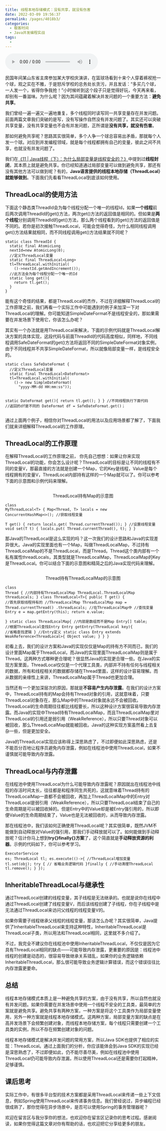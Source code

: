 ```yaml
---
title: 线程本地存储模式：没有共享，就没有伤害
date: 2022-03-09 19:56:37
permalink: /pages/4018b3/
categories:
  - 极客时间
  - Java并发编程实战
tags:
  - 
---
```

<audio title="30.线程本地存储模式：没有共享，就没有伤害" src="https://static001.geekbang.org/resource/audio/28/05/2883f8de5a7e734241350a7716a4f105.mp3" controls="controls"></audio> 
<p>民国年间某山东省主席参加某大学校庆演讲，在篮球场看到十来个人穿着裤衩抢一个球，观之实在不雅，于是怒斥学校的总务处长贪污，并且发话：“多买几个球，一人发一个，省得你争我抢！”小时候听到这个段子只是觉得好玩，今天再来看，却别有一番滋味。为什么呢？因为其间蕴藏着解决并发问题的一个重要方法：<strong>避免共享</strong>。</p><p>我们曾经一遍一遍又一遍地重复，多个线程同时读写同一共享变量存在并发问题。前面两篇文章我们突破的是写，没有写操作自然没有并发问题了。其实还可以突破共享变量，没有共享变量也不会有并发问题，正所谓是<strong>没有共享，就没有伤害</strong>。</p><p>那如何避免共享呢？思路其实很简单，多个人争一个球总容易出矛盾，那就每个人发一个球。对应到并发编程领域，就是每个线程都拥有自己的变量，彼此之间不共享，也就没有并发问题了。</p><p>我们在<a href="https://time.geekbang.org/column/article/86695">《11 | Java线程（下）：为什么局部变量是线程安全的？》</a>中提到过<strong>线程封闭</strong>，其本质上就是避免共享。你已经知道通过局部变量可以做到避免共享，那还有没有其他方法可以做到呢？有的，<strong>Java语言提供的线程本地存储（ThreadLocal）就能够做到</strong>。下面我们先看看ThreadLocal到底该如何使用。</p><h2>ThreadLocal的使用方法</h2><!-- [[[read_end]]] --><p>下面这个静态类ThreadId会为每个线程分配一个唯一的线程Id，如果<strong>一个线程</strong>前后两次调用ThreadId的get()方法，两次get()方法的返回值是相同的。但如果是<strong>两个线程</strong>分别调用ThreadId的get()方法，那么两个线程看到的get()方法的返回值是不同的。若你是初次接触ThreadLocal，可能会觉得奇怪，为什么相同线程调用get()方法结果就相同，而不同线程调用get()方法结果就不同呢？</p><pre><code>static class ThreadId {
  static final AtomicLong 
  nextId=new AtomicLong(0);
  //定义ThreadLocal变量
  static final ThreadLocal&lt;Long&gt; 
  tl=ThreadLocal.withInitial(
    ()-&gt;nextId.getAndIncrement());
  //此方法会为每个线程分配一个唯一的Id
  static long get(){
    return tl.get();
  }
}
</code></pre><p>能有这个奇怪的结果，都是ThreadLocal的杰作，不过在详细解释ThreadLocal的工作原理之前，我们再看一个实际工作中可能遇到的例子来加深一下对ThreadLocal的理解。你可能知道SimpleDateFormat不是线程安全的，那如果需要在并发场景下使用它，你该怎么办呢？</p><p>其实有一个办法就是用ThreadLocal来解决，下面的示例代码就是ThreadLocal解决方案的具体实现，这段代码与前面ThreadId的代码高度相似，同样地，不同线程调用SafeDateFormat的get()方法将返回不同的SimpleDateFormat对象实例，由于不同线程并不共享SimpleDateFormat，所以就像局部变量一样，是线程安全的。</p><pre><code>static class SafeDateFormat {
  //定义ThreadLocal变量
  static final ThreadLocal&lt;DateFormat&gt;
  tl=ThreadLocal.withInitial(
    ()-&gt; new SimpleDateFormat(
      &quot;yyyy-MM-dd HH:mm:ss&quot;));
      
  static DateFormat get(){
    return tl.get();
  }
}
//不同线程执行下面代码
//返回的df是不同的
DateFormat df =
  SafeDateFormat.get()；
</code></pre><p>通过上面两个例子，相信你对ThreadLocal的用法以及应用场景都了解了，下面我们就来详细解释ThreadLocal的工作原理。</p><h2>ThreadLocal的工作原理</h2><p>在解释ThreadLocal的工作原理之前， 你先自己想想：如果让你来实现ThreadLocal的功能，你会怎么设计呢？ThreadLocal的目标是让不同的线程有不同的变量V，那最直接的方法就是创建一个Map，它的Key是线程，Value是每个线程拥有的变量V，ThreadLocal内部持有这样的一个Map就可以了。你可以参考下面的示意图和示例代码来理解。</p><p><img src="https://static001.geekbang.org/resource/image/6a/34/6a93910f748ebc5b984ae7ac67283034.png" alt=""></p><center><span class="reference">ThreadLocal持有Map的示意图</span></center><pre><code>class MyThreadLocal&lt;T&gt; {
  Map&lt;Thread, T&gt; locals = 
    new ConcurrentHashMap&lt;&gt;();
  //获取线程变量  
  T get() {
    return locals.get(
      Thread.currentThread());
  }
  //设置线程变量
  void set(T t) {
    locals.put(
      Thread.currentThread(), t);
  }
}
</code></pre><p>那Java的ThreadLocal是这么实现的吗？这一次我们的设计思路和Java的实现差异很大。Java的实现里面也有一个Map，叫做ThreadLocalMap，不过持有ThreadLocalMap的不是ThreadLocal，而是Thread。Thread这个类内部有一个私有属性threadLocals，其类型就是ThreadLocalMap，ThreadLocalMap的Key是ThreadLocal。你可以结合下面的示意图和精简之后的Java实现代码来理解。</p><p><img src="https://static001.geekbang.org/resource/image/3c/02/3cb0a8f15104848dec63eab269bac302.png" alt=""></p><center><span class="reference">Thread持有ThreadLocalMap的示意图</span></center><pre><code>class Thread {
  //内部持有ThreadLocalMap
  ThreadLocal.ThreadLocalMap 
    threadLocals;
}
class ThreadLocal&lt;T&gt;{
  public T get() {
    //首先获取线程持有的
    //ThreadLocalMap
    ThreadLocalMap map =
      Thread.currentThread()
        .threadLocals;
    //在ThreadLocalMap中
    //查找变量
    Entry e = 
      map.getEntry(this);
    return e.value;  
  }
  static class ThreadLocalMap{
    //内部是数组而不是Map
    Entry[] table;
    //根据ThreadLocal查找Entry
    Entry getEntry(ThreadLocal key){
      //省略查找逻辑
    }
    //Entry定义
    static class Entry extends
    WeakReference&lt;ThreadLocal&gt;{
      Object value;
    }
  }
}
</code></pre><p>初看上去，我们的设计方案和Java的实现仅仅是Map的持有方不同而已，我们的设计里面Map属于ThreadLocal，而Java的实现里面ThreadLocalMap则是属于Thread。这两种方式哪种更合理呢？很显然Java的实现更合理一些。在Java的实现方案里面，ThreadLocal仅仅是一个代理工具类，内部并不持有任何与线程相关的数据，所有和线程相关的数据都存储在Thread里面，这样的设计容易理解。而从数据的亲缘性上来讲，ThreadLocalMap属于Thread也更加合理。</p><p>当然还有一个更加深层次的原因，那就是<strong>不容易产生内存泄露</strong>。在我们的设计方案中，ThreadLocal持有的Map会持有Thread对象的引用，这就意味着，只要ThreadLocal对象存在，那么Map中的Thread对象就永远不会被回收。ThreadLocal的生命周期往往都比线程要长，所以这种设计方案很容易导致内存泄露。而Java的实现中Thread持有ThreadLocalMap，而且ThreadLocalMap里对ThreadLocal的引用还是弱引用（WeakReference），所以只要Thread对象可以被回收，那么ThreadLocalMap就能被回收。Java的这种实现方案虽然看上去复杂一些，但是更加安全。</p><p>Java的ThreadLocal实现应该称得上深思熟虑了，不过即便如此深思熟虑，还是不能百分百地让程序员避免内存泄露，例如在线程池中使用ThreadLocal，如果不谨慎就可能导致内存泄露。</p><h2>ThreadLocal与内存泄露</h2><p>在线程池中使用ThreadLocal为什么可能导致内存泄露呢？原因就出在线程池中线程的存活时间太长，往往都是和程序同生共死的，这就意味着Thread持有的ThreadLocalMap一直都不会被回收，再加上ThreadLocalMap中的Entry对ThreadLocal是弱引用（WeakReference），所以只要ThreadLocal结束了自己的生命周期是可以被回收掉的。但是Entry中的Value却是被Entry强引用的，所以即便Value的生命周期结束了，Value也是无法被回收的，从而导致内存泄露。</p><p>那在线程池中，我们该如何正确使用ThreadLocal呢？其实很简单，既然JVM不能做到自动释放对Value的强引用，那我们手动释放就可以了。如何能做到手动释放呢？估计你马上想到<strong>try{}finally{}方案</strong>了，这个简直就是<strong>手动释放资源的利器</strong>。示例的代码如下，你可以参考学习。</p><pre><code>ExecutorService es;
ThreadLocal tl;
es.execute(()-&gt;{
  //ThreadLocal增加变量
  tl.set(obj);
  try {
    // 省略业务逻辑代码
  }finally {
    //手动清理ThreadLocal 
    tl.remove();
  }
});
</code></pre><h2>InheritableThreadLocal与继承性</h2><p>通过ThreadLocal创建的线程变量，其子线程是无法继承的。也就是说你在线程中通过ThreadLocal创建了线程变量V，而后该线程创建了子线程，你在子线程中是无法通过ThreadLocal来访问父线程的线程变量V的。</p><p>如果你需要子线程继承父线程的线程变量，那该怎么办呢？其实很简单，Java提供了InheritableThreadLocal来支持这种特性，InheritableThreadLocal是ThreadLocal子类，所以用法和ThreadLocal相同，这里就不多介绍了。</p><p>不过，我完全不建议你在线程池中使用InheritableThreadLocal，不仅仅是因为它具有ThreadLocal相同的缺点——可能导致内存泄露，更重要的原因是：线程池中线程的创建是动态的，很容易导致继承关系错乱，如果你的业务逻辑依赖InheritableThreadLocal，那么很可能导致业务逻辑计算错误，而这个错误往往比内存泄露更要命。</p><h2>总结</h2><p>线程本地存储模式本质上是一种避免共享的方案，由于没有共享，所以自然也就没有并发问题。如果你需要在并发场景中使用一个线程不安全的工具类，最简单的方案就是避免共享。避免共享有两种方案，一种方案是将这个工具类作为局部变量使用，另外一种方案就是线程本地存储模式。这两种方案，局部变量方案的缺点是在高并发场景下会频繁创建对象，而线程本地存储方案，每个线程只需要创建一个工具类的实例，所以不存在频繁创建对象的问题。</p><p>线程本地存储模式是解决并发问题的常用方案，所以Java SDK也提供了相应的实现：ThreadLocal。通过上面我们的分析，你应该能体会到Java SDK的实现已经是深思熟虑了，不过即便如此，仍不能尽善尽美，例如在线程池中使用ThreadLocal仍可能导致内存泄漏，所以使用ThreadLocal还是需要你打起精神，足够谨慎。</p><h2>课后思考</h2><p>实际工作中，有很多平台型的技术方案都是采用ThreadLocal来传递一些上下文信息，例如Spring使用ThreadLocal来传递事务信息。我们曾经说过，异步编程已经很成熟了，那你觉得在异步场景中，是否可以使用Spring的事务管理器呢？</p><p>欢迎在留言区与我分享你的想法，也欢迎你在留言区记录你的思考过程。感谢阅读，如果你觉得这篇文章对你有帮助的话，也欢迎把它分享给更多的朋友。</p><p></p>